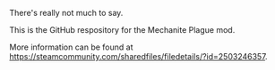 There's really not much to say.

This is the GitHub respository for the Mechanite Plague mod.

More information can be found at https://steamcommunity.com/sharedfiles/filedetails/?id=2503246357.
